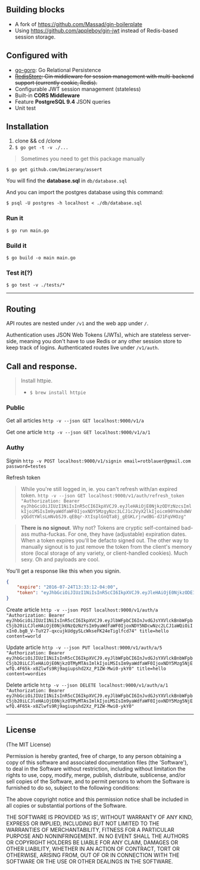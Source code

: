 ## Building blocks
- A fork of https://github.com/Massad/gin-boilerplate
- Using https://github.com/appleboy/gin-jwt instead of Redis-based session storage. 

## Configured with

* [go-gorp](github.com/go-gorp/gorp): Go Relational Persistence
* ~~[RedisStore](https://github.com/gin-gonic/contrib/tree/master/sessions): Gin middleware for session management with multi-backend support (currently cookie, Redis).~~
* Configurable JWT session management (stateless)
* Built-in **CORS Middleware**
* Feature **PostgreSQL 9.4** JSON queries
* Unit test

## Installation

1. clone && cd /clone
2. `$ go get -t -v ./...`

> Sometimes you need to get this package manually
```
$ go get github.com/bmizerany/assert
```

You will find the **database.sql** in `db/database.sql`

And you can import the postgres database using this command:
```
$ psql -U postgres -h localhost < ./db/database.sql
```

### Run it
```
$ go run main.go
```

### Build it
```
$ go build -o main main.go
```

### Test it(?)
```
$ go test -v ./tests/*
```

----

## Routing
API routes are nested under `/v1` and the web app under `/`.

Authentication uses JSON Web Tokens (JWTs), which are stateless server-side, meaning you don't have to use Redis or any other session store to keep track of logins. Authenticated routes live under `/v1/auth`. 


## Call and response. 

> Install httpie. 
> - `$ brew install httpie`

### Public
Get all articles
`http -v --json GET localhost:9000/v1/a`

Get one article
`http -v --json GET localhost:9000/v1/a/1`

### Authy
Signin
`http -v POST localhost:9000/v1/signin email=rotblauer@gmail.com password=testes`

Refresh token 
> While you're still logged in, ie. you can't refresh with/an expired token. 
`http -v --json GET localhost:9000/v1/auth/refresh_token "Authorization: Bearer eyJhbGciOiJIUzI1NiIsInR5cCI6IkpXVCJ9.eyJleHAiOjE0NjkzODYzNzcsImlkIjoiMSIsIm9yaWdfaWF0IjoxNDY5MzgyNzc3LCJ1c2VyX2lkIjoicm90YmxhdWVyQGdtYWlsLmNvbSJ9.qEBqr-XtIsplGnQTa8j_gEGKLrjrwdBG-dJ1FqVHOzg"`

> __There is no signout__. Why not? Tokens are cryptic self-contained bad-ass mutha-fuckas. For one, they have (adjustable) expiration dates. When a token expires you'll be defacto signed out. The other way to manually signout is to just remove the token from the client's memory store (local storage of any variety, or client-handled cookies). Much sexy. Oh and payloads are cool. 

You'll get a response like this when you signin. 
```json
{
    "expire": "2016-07-24T13:33:12-04:00",
    "token": "eyJhbGciOiJIUzI1NiIsInR5cCI6IkpXVCJ9.eyJleHAiOjE0NjkzODE1OTIsImlkIjoiMiIsIm9yaWdfaWF0IjoxNDY5Mzc3OTkyfQ.A_qboyShXutO5BUiS_sru8bgryvYkYm3sQE1-vfgm6E"
}
```

Create article
`http -v --json POST localhost:9000/v1/auth/a "Authorization: Bearer eyJhbGciOiJIUzI1NiIsInR5cCI6IkpXVCJ9.eyJlbWFpbCI6InJvdGJsYXVlckBnbWFpbC5jb20iLCJleHAiOjE0Njk0NzQzNzYsIm9yaWdfaWF0IjoxNDY5NDcwNzc2LCJ1aWQiOiIxIn0.bgB_V-TuY27-qxcujkUdgySLcWkseFK24eTiglfcd74" title=hello content=world`

Update article
`http -v --json PUT localhost:9000/v1/auth/a/5 "Authorization: Bearer eyJhbGciOiJIUzI1NiIsInR5cCI6IkpXVCJ9.eyJlbWFpbCI6InJvdGJsYXVlckBnbWFpbC5jb20iLCJleHAiOjE0NjkzOTMyMTAsImlkIjoiMSIsIm9yaWdfaWF0IjoxNDY5Mzg5NjEwfQ.4F65k-x8Zlwfs9Rj9agiupshd2Xz_P1ZW-Mwi0-ykY0" title=hello content=wordies`

Delete article
`http -v --json DELETE localhost:9000/v1/auth/a/1 "Authorization: Bearer eyJhbGciOiJIUzI1NiIsInR5cCI6IkpXVCJ9.eyJlbWFpbCI6InJvdGJsYXVlckBnbWFpbC5jb20iLCJleHAiOjE0NjkzOTMyMTAsImlkIjoiMSIsIm9yaWdfaWF0IjoxNDY5Mzg5NjEwfQ.4F65k-x8Zlwfs9Rj9agiupshd2Xz_P1ZW-Mwi0-ykY0"`

----

## License
(The MIT License)

Permission is hereby granted, free of charge, to any person obtaining
a copy of this software and associated documentation files (the
'Software'), to deal in the Software without restriction, including
without limitation the rights to use, copy, modify, merge, publish,
distribute, sublicense, and/or sell copies of the Software, and to
permit persons to whom the Software is furnished to do so, subject to
the following conditions:

The above copyright notice and this permission notice shall be
included in all copies or substantial portions of the Software.

THE SOFTWARE IS PROVIDED 'AS IS', WITHOUT WARRANTY OF ANY KIND,
EXPRESS OR IMPLIED, INCLUDING BUT NOT LIMITED TO THE WARRANTIES OF
MERCHANTABILITY, FITNESS FOR A PARTICULAR PURPOSE AND NONINFRINGEMENT.
IN NO EVENT SHALL THE AUTHORS OR COPYRIGHT HOLDERS BE LIABLE FOR ANY
CLAIM, DAMAGES OR OTHER LIABILITY, WHETHER IN AN ACTION OF CONTRACT,
TORT OR OTHERWISE, ARISING FROM, OUT OF OR IN CONNECTION WITH THE
SOFTWARE OR THE USE OR OTHER DEALINGS IN THE SOFTWARE.
